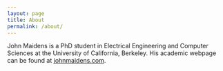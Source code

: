 ```yaml
---
layout: page
title: About
permalink: /about/
---
```


John Maidens is a PhD student in Electrical Engineering and Computer Sciences at the University of California, Berkeley. His academic webpage can be found at [johnmaidens.com](https://www.johnmaidens.com). 
